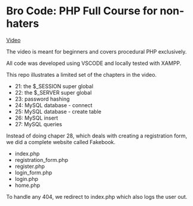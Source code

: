 # Bro Code: PHP Full Course for non-haters 

[Video](https://www.youtube.com/watch?v=zZ6vybT1HQs)  

The video is meant for beginners and covers procedural PHP exclusively.  

All code was developed using VSCODE and locally tested with XAMPP.  

This repo illustrates a limited set of the chapters in the video.  

* 21: the $_SESSION super global
* 22: the $_SERVER super global
* 23: password hashing
* 24: MySQL database - connect
* 25: MySQL database - create table
* 26: MySQL insert
* 27: MySQL queries

Instead of doing chaper 28, which deals with creating a registration form, we did a complete website called Fakebook.  
* index.php
* registration_form.php
* register.php
* login_form.php
* login.php
* home.php

To handle any 404, we redirect to index.php which also logs the user out.  

